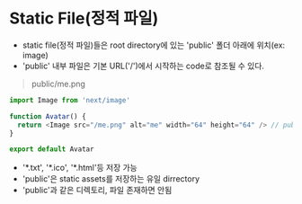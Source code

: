 # Static File(정적 파일)
- static file(정적 파일)들은 root directory에 있는 'public' 폴더 아래에 위치(ex: image)
- 'public' 내부 파일은 기본 URL('/')에서 시작하는 code로 참조될 수 있다.
> public/me.png

```javascript
import Image from 'next/image'

function Avatar() {
  return <Image src="/me.png" alt="me" width="64" height="64" /> // public/me
}

export default Avatar
```
- '\*.txt', '\*.ico', '\*.html'등 저장 가능
- 'public'은 static assets를 저장하는 유일 dirrectory
- 'public'과 같은 디렉토리, 파일 존재하면 안됨
